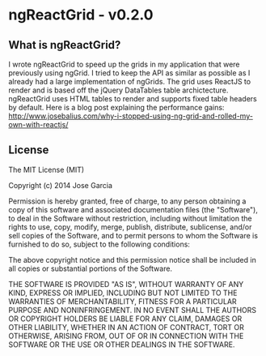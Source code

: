 ngReactGrid - v0.2.0
===========

What is ngReactGrid?
----------
I wrote ngReactGrid to speed up the grids in my application that were previously using ngGrid. I tried to keep the API as similar as possible as I already had a large implementation of ngGrids. The grid uses ReactJS to render and is based off the jQuery DataTables table archictecture. ngReactGrid uses HTML tables to render and supports fixed table headers by default. Here is a blog post explaining the performance gains: http://www.josebalius.com/why-i-stopped-using-ng-grid-and-rolled-my-own-with-reactjs/

License
----------
The MIT License (MIT)

Copyright (c) 2014 Jose Garcia

Permission is hereby granted, free of charge, to any person obtaining a copy
of this software and associated documentation files (the "Software"), to deal
in the Software without restriction, including without limitation the rights
to use, copy, modify, merge, publish, distribute, sublicense, and/or sell
copies of the Software, and to permit persons to whom the Software is
furnished to do so, subject to the following conditions:

The above copyright notice and this permission notice shall be included in all
copies or substantial portions of the Software.

THE SOFTWARE IS PROVIDED "AS IS", WITHOUT WARRANTY OF ANY KIND, EXPRESS OR
IMPLIED, INCLUDING BUT NOT LIMITED TO THE WARRANTIES OF MERCHANTABILITY,
FITNESS FOR A PARTICULAR PURPOSE AND NONINFRINGEMENT. IN NO EVENT SHALL THE
AUTHORS OR COPYRIGHT HOLDERS BE LIABLE FOR ANY CLAIM, DAMAGES OR OTHER
LIABILITY, WHETHER IN AN ACTION OF CONTRACT, TORT OR OTHERWISE, ARISING FROM,
OUT OF OR IN CONNECTION WITH THE SOFTWARE OR THE USE OR OTHER DEALINGS IN THE
SOFTWARE.
